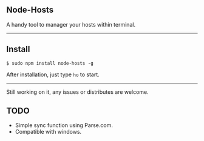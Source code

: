 ## Node-Hosts

A handy tool to manager your hosts within terminal.

-------

## Install

```
$ sudo npm install node-hosts -g

```

After installation, just type `ho` to start.

----------

Still working on it, any issues or distributes are welcome.

## TODO

- Simple sync function using Parse.com.
- Compatible with windows.
